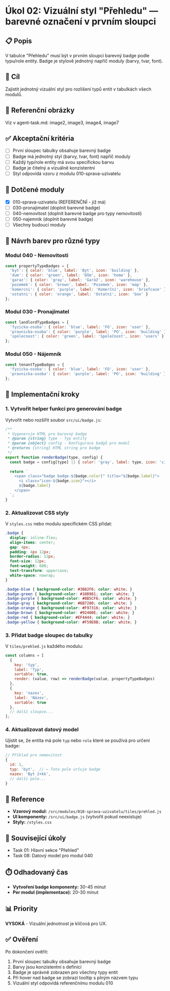 # Úkol 02: Vizuální styl "Přehledu" — barevné označení v prvním sloupci

## 📋 Popis
V tabulce "Přehledu" musí být v prvním sloupci barevný badge podle typu/role entity. Badge je stylově jednotný napříč moduly (barvy, tvar, font).

## 🎯 Cíl
Zajistit jednotný vizuální styl pro rozlišení typů entit v tabulkách všech modulů.

## 🎨 Referenční obrázky
Viz v agent-task.md: image2, image3, image4, image7

## ✅ Akceptační kritéria
- [ ] První sloupec tabulky obsahuje barevný badge
- [ ] Badge má jednotný styl (barvy, tvar, font) napříč moduly
- [ ] Každý typ/role entity má svou specifickou barvu
- [ ] Badge je čitelný a vizuálně konzistentní
- [ ] Styl odpovídá vzoru z modulu 010-sprava-uzivatelu

## 📁 Dotčené moduly
- [x] 010-sprava-uzivatelu (REFERENČNÍ - již má)
- [ ] 030-pronajimatel (doplnit barevné badge)
- [ ] 040-nemovitost (doplnit barevné badge pro typy nemovitostí)
- [ ] 050-najemnik (doplnit barevné badge)
- [ ] Všechny budoucí moduly

## 🎨 Návrh barev pro různé typy

### Modul 040 - Nemovitosti
```javascript
const propertyTypeBadges = {
  'byt': { color: 'blue', label: 'Byt', icon: 'building' },
  'dum': { color: 'green', label: 'Dům', icon: 'home' },
  'garaz': { color: 'gray', label: 'Garáž', icon: 'warehouse' },
  'pozemek': { color: 'brown', label: 'Pozemek', icon: 'map' },
  'komercni': { color: 'purple', label: 'Komerční', icon: 'briefcase' },
  'ostatni': { color: 'orange', label: 'Ostatní', icon: 'box' }
};
```

### Modul 030 - Pronajímatel
```javascript
const landlordTypeBadges = {
  'fyzicka-osoba': { color: 'blue', label: 'FO', icon: 'user' },
  'pravnicka-osoba': { color: 'purple', label: 'PO', icon: 'building' },
  'spolecnost': { color: 'green', label: 'Společnost', icon: 'users' }
};
```

### Modul 050 - Nájemník
```javascript
const tenantTypeBadges = {
  'fyzicka-osoba': { color: 'blue', label: 'FO', icon: 'user' },
  'pravnicka-osoba': { color: 'purple', label: 'PO', icon: 'building' }
};
```

## 🔧 Implementační kroky

### 1. Vytvořit helper funkci pro generování badge
Vytvořit nebo rozšířit soubor `src/ui/badge.js`:

```javascript
/**
 * Vygeneruje HTML pro barevný badge
 * @param {string} type - Typ entity
 * @param {object} config - Konfigurace badgů pro modul
 * @returns {string} HTML string pro badge
 */
export function renderBadge(type, config) {
  const badge = config[type] || { color: 'gray', label: type, icon: 'circle' };
  
  return `
    <span class="badge badge-${badge.color}" title="${badge.label}">
      <i class="icon-${badge.icon}"></i>
      ${badge.label}
    </span>
  `;
}
```

### 2. Aktualizovat CSS styly
V `styles.css` nebo modulu specifickém CSS přidat:

```css
.badge {
  display: inline-flex;
  align-items: center;
  gap: 4px;
  padding: 4px 12px;
  border-radius: 12px;
  font-size: 12px;
  font-weight: 600;
  text-transform: uppercase;
  white-space: nowrap;
}

.badge-blue { background-color: #3B82F6; color: white; }
.badge-green { background-color: #10B981; color: white; }
.badge-purple { background-color: #8B5CF6; color: white; }
.badge-gray { background-color: #6B7280; color: white; }
.badge-orange { background-color: #F97316; color: white; }
.badge-brown { background-color: #92400E; color: white; }
.badge-red { background-color: #EF4444; color: white; }
.badge-yellow { background-color: #F59E0B; color: white; }
```

### 3. Přidat badge sloupec do tabulky
V `tiles/prehled.js` každého modulu:

```javascript
const columns = [
  {
    key: 'typ',
    label: 'Typ',
    sortable: true,
    render: (value, row) => renderBadge(value, propertyTypeBadges)
  },
  {
    key: 'nazev',
    label: 'Název',
    sortable: true
  },
  // další sloupce...
];
```

### 4. Aktualizovat datový model
Ujistit se, že entita má pole `typ` nebo `role` které se používá pro určení badge:

```javascript
// Příklad pro nemovitost
{
  id: 1,
  typ: 'byt',  // ← Toto pole určuje badge
  nazev: 'Byt 2+kk',
  // další pole...
}
```

## 📝 Reference
- **Vzorový modul:** `/src/modules/010-sprava-uzivatelu/tiles/prehled.js`
- **UI komponenty:** `/src/ui/badge.js` (vytvořit pokud neexistuje)
- **Styly:** `/styles.css`

## 🔗 Související úkoly
- Task 01: Hlavní sekce "Přehled"
- Task 08: Datový model pro modul 040

## ⏱️ Odhadovaný čas
- **Vytvoření badge komponenty:** 30-45 minut
- **Per modul (implementace):** 20-30 minut

## 📊 Priority
**VYSOKÁ** - Vizuální jednotnost je klíčová pro UX.

## ✅ Ověření
Po dokončení ověřit:
1. První sloupec tabulky obsahuje barevný badge
2. Barvy jsou konzistentní s definicí
3. Badge je správně zobrazen pro všechny typy entit
4. Při hover nad badge se zobrazí tooltip s plným názvem typu
5. Vizuální styl odpovídá referenčnímu modulu 010

